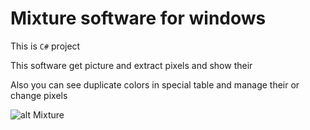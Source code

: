 # Mixture software for windows

This is `C#` project

This software get picture and extract pixels and show their

Also you can see duplicate colors in special table and manage their or change pixels

![alt Mixture](https://github.com/programmer-freelancer/csharp-mixture/blob/master/Capture.PNG)
